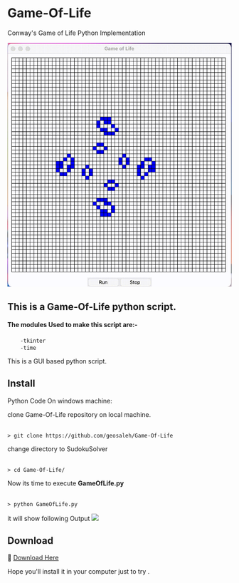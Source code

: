 # Game-Of-Life
Conway's Game of Life Python Implementation

<img src="Screen Recording 2.gif">

## This is a Game-Of-Life python script.

#### The modules Used to make this script are:-

        -tkinter
        -time

This is a GUI based python script.

## Install

Python Code On windows machine:

clone Game-Of-Life repository on local machine.
```

> git clone https://github.com/geosaleh/Game-Of-Life

```
change directory to SudokuSolver
```

> cd Game-Of-Life/

```

Now its time to execute **GameOfLife.py**
```

> python GameOfLife.py

```
it will show following Output
<img src="Screen Recording 1.gif">

## Download
:paperclip: [Download Here](https://github.com/geosaleh/Game-Of-Life.git)

Hope you'll install it in your computer just to try .


```
